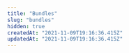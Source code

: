 ```yaml
---
title: "Bundles"
slug: "bundles"
hidden: true
createdAt: "2021-11-09T19:16:36.415Z"
updatedAt: "2021-11-09T19:16:36.415Z"
---
```

